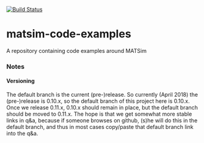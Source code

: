 [![Build Status](https://travis-ci.org/matsim-org/matsim-code-examples.svg?branch=0.10.x)](https://travis-ci.org/matsim-org/matsim-code-examples)

# matsim-code-examples
A repository containing code examples around MATSim

### Notes

#### Versioning

The default branch is the current (pre-)release.  So currently (April 2018) the (pre-)release is 0.10.x, so the default branch of this project here is 0.10.x.  Once we release 0.11.x, 0.10.x should remain in place, but the default branch should be moved to 0.11.x.  The hope is that we get somewhat more stable links in q&a, because if someone browses on github, (s)he will do this in the default branch, and thus in most cases copy/paste that default branch link into the q&a.

